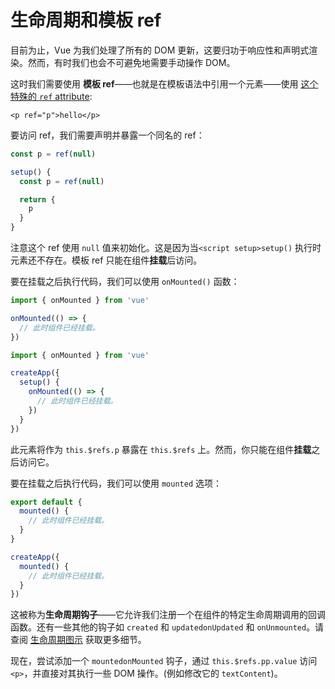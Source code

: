 # 生命周期和模板 ref

目前为止，Vue 为我们处理了所有的 DOM 更新，这要归功于响应性和声明式渲染。然而，有时我们也会不可避免地需要手动操作 DOM。

这时我们需要使用 **模板 ref**——也就是在模板语法中引用一个元素——使用 <a target="_blank" href="/api/built-in-special-attributes.html#ref">这个特殊的 `ref` attribute</a>:

```vue-html
<p ref="p">hello</p>
```

<div class="composition-api">

要访问 ref，我们需要声明<span class="html">并暴露</span>一个同名的 ref：

<div class="sfc">

```js
const p = ref(null)
```

</div>
<div class="html">

```js
setup() {
  const p = ref(null)

  return {
    p
  }
}
```

</div>

注意这个 ref 使用 `null` 值来初始化。这是因为当<span class="sfc">`<script setup>`</span><span class="html">`setup()`</span> 执行时元素还不存在。模板 ref 只能在组件**挂载**后访问。

要在挂载之后执行代码，我们可以使用 `onMounted()` 函数：

<div class="sfc">

```js
import { onMounted } from 'vue'

onMounted(() => {
  // 此时组件已经挂载。
})
```

</div>
<div class="html">

```js
import { onMounted } from 'vue'

createApp({
  setup() {
    onMounted(() => {
      // 此时组件已经挂载。
    })
  }
})
```

</div>
</div>

<div class="options-api">

此元素将作为 `this.$refs.p` 暴露在 `this.$refs` 上。然而，你只能在组件**挂载**之后访问它。

要在挂载之后执行代码，我们可以使用 `mounted` 选项：

<div class="sfc">

```js
export default {
  mounted() {
    // 此时组件已经挂载。
  }
}
```

</div>
<div class="html">

```js
createApp({
  mounted() {
    // 此时组件已经挂载。
  }
})
```

</div>
</div>

这被称为**生命周期钩子**——它允许我们注册一个在组件的特定生命周期调用的回调函数。还有一些其他的钩子如 <span class="options-api">`created` 和 `updated`</span><span class="composition-api">`onUpdated` 和 `onUnmounted`</span>。请查阅 <a target="_blank" href="/guide/essentials/lifecycle.html#lifecycle-diagram">生命周期图示</a> 获取更多细节。

现在，尝试添加一个 <span class="options-api">`mounted`</span><span class="composition-api">`onMounted`</span> 钩子，通过 <span class="options-api">`this.$refs.p`</span><span class="composition-api">`p.value`</span> 访问 `<p>`，并直接对其执行一些 DOM 操作。(例如修改它的 `textContent`)。

